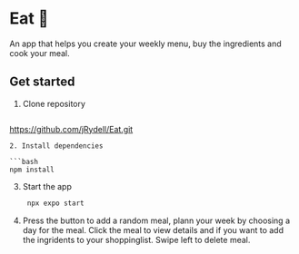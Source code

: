 # Eat 🍴
An app that helps you create your weekly menu, buy the ingredients and cook your meal.

## Get started

1. Clone repository
   ```bash
  https://github.com/jRydell/Eat.git
   ```
2. Install dependencies

   ```bash
   npm install
   ```
3. Start the app

   ```bash
    npx expo start
   ```

4. Press the button to add a random meal, plann your week by choosing a day for the meal. Click the meal to view details and if  you want to add the ingridents to your shoppinglist. Swipe left to delete meal.

